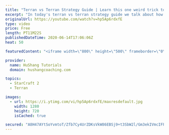 ```yaml
---
title: "Terran vs Terran Strategy Guide | Learn this one weird trick to macro like a GM"
excerpt: "In today's terran vs terran strategy guide we talk about how you can continue to improve your macro into diamond and masters, where everyone is already making scv's consistently. What more could there be right? Let's take a look!  Terran vs Terran Guide | Learn this one weird trick to macro like a GM"
originalUrl: https://youtube.com/watch?v=hp5Ap6rdxfE
type: video
price: Free
length: PT11M22S
publishedDateTime: 2020-06-14T17:06:06Z
heat: 50

featuredContent: "<iframe width=\"800\" height=\"500\" frameborder=\"0\" src=\"https://www.youtube.com/embed/hp5Ap6rdxfE\" allow=\"accelerometer; autoplay; encrypted-media; gyroscope; picture-in-picture\" allowfullscreen></iframe>"

provider:
  name: HuShang Tutorials
  domain: hushangcoaching.com

topics:
  - StarCraft 2
  - Terran

images:
  - url: https://i.ytimg.com/vi/hp5Ap6rdxfE/maxresdefault.jpg
    width: 1280
    height: 720
    isCached: true

secured: "A8H47AYtSoYvmtoT/Zfb7Cy4UrZDKsVkW86EBSj9+t3SbW2l/Gm3ekIVmcIFPZy09EALlr/m4KT/gQJuOH1sBV/Aqoc49SoCxmTqwkY1/QFcfD6QU1vIpRbxRHiIy9wIiRaeLURiIiguzF9LSl2z2APM7eg1hngWLjIBO1ASBR/gMB8sfO5wRhH/rRrnyG0AkiL/8K7JryR1ZKm2hdM2GUjYRx+hpaV1C4cWxcCtUbuyqWKKss0xoskQ9fs3x8EgaHbTKO+vkBrwC5WVA+iRNZU2XeO4tgpu/YsW6QbUQ4xNBv6d3twWvCij7yfc4542NG9T0Y8SWKCdKFb/EspRxQAy4wHGGvdABQejm2OLxHgES4QhQxRyWRM64EWlihZ6DT2EDIwapKS7QWC/SZfvxsgZqOvU3+7mXg3yA4YEXdI=;QDpd/wIdMFj2Xq9UsQnSYA=="
---
```


